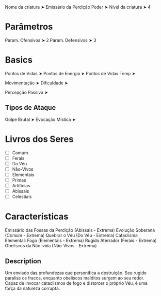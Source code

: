 Nome da criatura ➤ Emissário da Perdição
Poder ➤ 
Nível da criatura ➤ 4

# Parâmetros 
Param. Ofensivos ➤ 2
Param. Defensivos ➤ 3

# Basics
Pontos de Vidas ➤ 
Pontos de Energia ➤ 
Pontos de Vidas Temp ➤ 

Movimentação ➤ 
Dificuldade ➤ 

Percepção Passiva ➤ 

## Tipos de Ataque
Golpe Brutal ➤ 
Evocação Mística ➤ 

# Livros dos Seres
- [ ] Comum
- [ ] Ferais
- [ ] Do Véu
- [ ] Não-Vivos
- [ ] Elementais
- [ ] Primas
- [ ] Artificias
- [ ] Abissais
- [ ] Celestiais

# Características
Emissário das Fossas da Perdição (Abissais - Extrema)
Evolução Soberana (Comum - Extrema)
Quebrar o Véu (Do Véu - Extrema)
Cataclisma Elemental: Fogo (Elementais - Extrema)
Rugido Aterrador (Ferais - Extrema)
Obeliscos da Não-vida (Não-Vivos - Extrema)

## Description
Um enviado das profundezas que personifica a destruição. Seu rugido paralisa os fracos, enquanto obeliscos malditos surgem ao seu redor. Capaz de invocar cataclismos de fogo e distorcer o próprio Véu, é uma força da natureza corrupta.